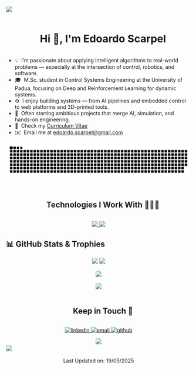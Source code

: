 <!--horizontal divider(gradiant)-->
<img src="https://user-images.githubusercontent.com/73097560/115834477-dbab4500-a447-11eb-908a-139a6edaec5c.gif">

<!--h1 without bottom border-->
<div id="user-content-toc">
  <ul align="center">
    <summary><h1 style="display: inline-block">Hi 👋, I'm Edoardo Scarpel</h1></summary>
  </ul>
</div>

<!--intro-->
- 💡 &nbsp;I’m passionate about applying intelligent algorithms to real-world problems — especially at the intersection of control, robotics, and software.  
- 🎓 &nbsp;M.Sc. student in Control Systems Engineering at the University of Padua, focusing on Deep and Reinforcement Learning for dynamic systems.  
- ⚙️ &nbsp;I enjoy building systems — from AI pipelines and embedded control to web platforms and 3D-printed tools.  
- 🧠 &nbsp;Often starting ambitious projects that merge AI, simulation, and hands-on engineering.  
- 📄 &nbsp;Check my [Curriculum Vitae](https://github.com/edos08/edos08/blob/main/media/Scarpel_Edoardo_CV.pdf)  
- ✉️ &nbsp;Email me at [edoardo.scarpel@gmail.com](mailto:edoardo.scarpel@gmail.com)  

<!--snake animation-->
<div align="center">
  <img src="https://github.com/1999AZZAR/1999AZZAR/blob/readme/resources/grid-snake.svg" alt="snake" />
</div>

<!--h2 without bottom border-->
<div id="user-content-toc">
  <ul align="center">
    <summary><h2 style="display: inline-block">Technologies I Work With 👨🏻‍💻</h2></summary>
  </ul>
</div>

<!--skills icons-->
<p align="center">
  <a href="https://skillicons.dev">
    <img src="https://skillicons.dev/icons?i=py,c,cpp,java,matlab,html,css,js,git,vscode,linux,opencv" />
    <img src="https://skillicons.dev/icons?i=pytorch,tensorflow,docker,bash,github,autocad" />
  </a>
</p>

<!-- GitHub Stats and Trophy -->
## 📊 GitHub Stats & Trophies
<p align="center">
  <img src="https://github-readme-stats.vercel.app/api?username=edos08&theme=dark&show_icons=true&count_private=true" width="48%" />
  <img src="https://github-readme-streak-stats.herokuapp.com/?user=edos08&theme=dark&hide_border=false" width="48%" />
  <br><br>
  <img src="https://github-readme-stats.vercel.app/api/top-langs/?username=edos08&theme=dark&hide_border=false&no-bg=true&no-frame=true&langs_count=10" width="48%" />
</p>

<div align="center">
  <img src="https://github-profile-trophy.vercel.app/?username=edos08&theme=radical&row=1&column=7&margin-h=15&margin-w=5&no-bg=true" width="95%" />
</div>

<!--h2 without bottom border-->
<div id="user-content-toc">
  <ul align="center">
    <summary><h2 style="display: inline-block">Keep in Touch 🤝</h2></summary>
  </ul>
</div>

<p align="center">
  <a href="https://www.linkedin.com/in/edoardo-scarpel/" target="_blank">
    <img src="https://user-images.githubusercontent.com/88904952/234979284-68c11d7f-1acc-4f0c-ac78-044e1037d7b0.png" alt="linkedin" height="50" width="50" />
  </a>
  <a href="mailto:edoardo.scarpel@gmail.com" target="_blank">
    <img src="https://user-images.githubusercontent.com/88904952/234980676-61bfb021-ecc8-48f7-88e6-34c1b06c4a58.png" alt="email" height="50" width="50" />
  </a>
  <a href="https://github.com/edos08" target="_blank">
    <img src="https://user-images.githubusercontent.com/88904952/234982196-562aea17-5532-4550-8c08-1c7cb994a541.png" alt="github" height="50" width="50" />
  </a>
</p>

<!-- Visit Count -->
<div align="center">
  <img src="https://visitcount.itsvg.in/api?id=edos08&icon=3&color=6" />
</div>

<!--horizontal divider(gradiant)-->
<img src="https://user-images.githubusercontent.com/73097560/115834477-dbab4500-a447-11eb-908a-139a6edaec5c.gif">

<sub><p align="center">Last Updated on: 19/05/2025</p></sub>